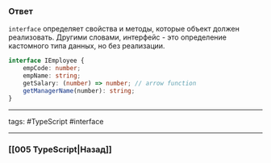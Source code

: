 ### Ответ

`interface` определяет свойства и методы, которые объект должен реализовать. Другими словами, интерфейс - это определение кастомного типа данных, но без реализации.

```typescript
interface IEmployee {
	empCode: number;
	empName: string;
	getSalary: (number) => number; // arrow function
	getManagerName(number): string;
}
```

___
tags: #TypeScript #interface 

_____

### [[005 TypeScript|Назад]]